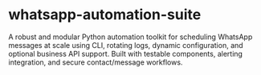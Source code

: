 # whatsapp-automation-suite
A robust and modular Python automation toolkit for scheduling WhatsApp messages at scale using CLI, rotating logs, dynamic configuration, and optional business API support. Built with testable components, alerting integration, and secure contact/message workflows.
